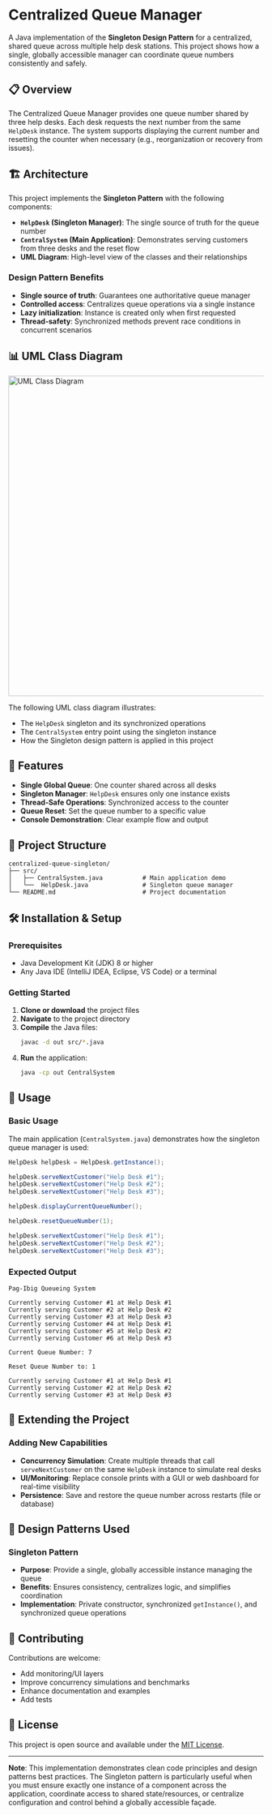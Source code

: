 # Centralized Queue Manager

A Java implementation of the **Singleton Design Pattern** for a centralized, shared queue across multiple help desk stations. This project shows how a single, globally accessible manager can coordinate queue numbers consistently and safely.

## 📋 Overview

The Centralized Queue Manager provides one queue number shared by three help desks. Each desk requests the next number from the same `HelpDesk` instance. The system supports displaying the current number and resetting the counter when necessary (e.g., reorganization or recovery from issues).

## 🏗️ Architecture

This project implements the **Singleton Pattern** with the following components:

- **`HelpDesk` (Singleton Manager)**: The single source of truth for the queue number
- **`CentralSystem` (Main Application)**: Demonstrates serving customers from three desks and the reset flow
- **UML Diagram**: High-level view of the classes and their relationships

### Design Pattern Benefits

- **Single source of truth**: Guarantees one authoritative queue manager
- **Controlled access**: Centralizes queue operations via a single instance
- **Lazy initialization**: Instance is created only when first requested
- **Thread-safety**: Synchronized methods prevent race conditions in concurrent scenarios

## 📊 UML Class Diagram

<img width="1223" height="632" alt="UML Class Diagram" src="https://github.com/user-attachments/assets/345a6c6a-3647-4b0c-8141-66cf2c58b6bc" />

The following UML class diagram illustrates:
- The `HelpDesk` singleton and its synchronized operations
- The `CentralSystem` entry point using the singleton instance
- How the Singleton design pattern is applied in this project

## 🚀 Features

- **Single Global Queue**: One counter shared across all desks
- **Singleton Manager**: `HelpDesk` ensures only one instance exists
- **Thread-Safe Operations**: Synchronized access to the counter
- **Queue Reset**: Set the queue number to a specific value
- **Console Demonstration**: Clear example flow and output

## 📁 Project Structure

```
centralized-queue-singleton/
├── src/
│   ├── CentralSystem.java           # Main application demo
│   └──  HelpDesk.java               # Singleton queue manager
└── README.md                        # Project documentation
```

## 🛠️ Installation & Setup

### Prerequisites

- Java Development Kit (JDK) 8 or higher
- Any Java IDE (IntelliJ IDEA, Eclipse, VS Code) or a terminal

### Getting Started

1. **Clone or download** the project files
2. **Navigate** to the project directory
3. **Compile** the Java files:
   ```bash
   javac -d out src/*.java
   ```
4. **Run** the application:
   ```bash
   java -cp out CentralSystem
   ```

## 📖 Usage

### Basic Usage

The main application (`CentralSystem.java`) demonstrates how the singleton queue manager is used:

```java
HelpDesk helpDesk = HelpDesk.getInstance();

helpDesk.serveNextCustomer("Help Desk #1");
helpDesk.serveNextCustomer("Help Desk #2");
helpDesk.serveNextCustomer("Help Desk #3");

helpDesk.displayCurrentQueueNumber();

helpDesk.resetQueueNumber(1);

helpDesk.serveNextCustomer("Help Desk #1");
helpDesk.serveNextCustomer("Help Desk #2");
helpDesk.serveNextCustomer("Help Desk #3");
```

### Expected Output

```
Pag-Ibig Queueing System

Currently serving Customer #1 at Help Desk #1
Currently serving Customer #2 at Help Desk #2
Currently serving Customer #3 at Help Desk #3
Currently serving Customer #4 at Help Desk #1
Currently serving Customer #5 at Help Desk #2
Currently serving Customer #6 at Help Desk #3

Current Queue Number: 7

Reset Queue Number to: 1

Currently serving Customer #1 at Help Desk #1
Currently serving Customer #2 at Help Desk #2
Currently serving Customer #3 at Help Desk #3
```

## 🔧 Extending the Project

### Adding New Capabilities

- **Concurrency Simulation**: Create multiple threads that call `serveNextCustomer` on the same `HelpDesk` instance to simulate real desks
- **UI/Monitoring**: Replace console prints with a GUI or web dashboard for real-time visibility
- **Persistence**: Save and restore the queue number across restarts (file or database)

## 🎯 Design Patterns Used

### Singleton Pattern
- **Purpose**: Provide a single, globally accessible instance managing the queue
- **Benefits**: Ensures consistency, centralizes logic, and simplifies coordination
- **Implementation**: Private constructor, synchronized `getInstance()`, and synchronized queue operations

## 🤝 Contributing

Contributions are welcome:
- Add monitoring/UI layers
- Improve concurrency simulations and benchmarks
- Enhance documentation and examples
- Add tests

## 📄 License

This project is open source and available under the [MIT License](LICENSE).

---

**Note**: This implementation demonstrates clean code principles and design patterns best practices. The Singleton pattern is particularly useful when you must ensure exactly one instance of a component across the application, coordinate access to shared state/resources, or centralize configuration and control behind a globally accessible façade.

